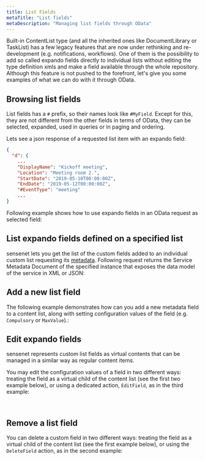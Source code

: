 ```yaml
---
title: List Fields
metaTitle: "List fields"
metaDescription: "Managing list fields through OData"
---
```


Built-in ContentList type (and all the inherited ones like DocumentLibrary or TaskList) has a few legacy features that are now under rethinking and re-development (e.g. notifications, workflows). One of them is the possibility to add so called expando fields directly to individual lists without editing the type definition xmls and make a field available through the whole repository. Although this feature is not pushed to the forefront, let's give you some examples of what we can do with it through OData.

## Browsing list fields

List fields has a `#` prefix, so their names look like `#MyField`. Except for this, they are not different from the other fields in terms of OData, they can be selected, expanded, used in queries or in paging and ordering.

Lets see a json response of a requested list item with an expando field:

```json
{
  "d": {
    ...
    "DisplayName": "Kickoff meeting",
    "Location": "Meeting room 2.",
    "StartDate": "2019-05-10T00:00:00Z",
    "EndDate": "2019-05-12T00:00:00Z",
    "#EventType": "meeting"
    ...
}
```

Following example shows how to use expando fields in an OData request as selected field:

<tab category="content-management" article="list-fields" example="selectByListField" />

## List expando fields defined on a specified list

sensenet lets you get the list of the custom fields added to an individual custom list requesting its [metadata](/api-docs/basic-concepts/metadata). Following request returns the Service Metadata Document of the specified instance that exposes the data model of the service in XML or JSON:

<tab category="content-management" article="list-fields" example="metadata" />

## Add a new list field

The following example demonstrates how can you add a new metadata field to a content list, along with setting configuration values of the field (e.g. `Compulsory` or `MaxValue`).:

<tab category="content-management" article="list-fields" example="addField" />

## Edit expando fields

sensenet represents custom list fields as virtual contents that can be managed in a similar way as regular content items.

You may edit the configuration values of a field in two different ways: treating the field as a virtual child of the content list (see the first two example below), or using a dedicated action, `EditField`, as in the third example:

<tab category="content-management" article="list-fields" example="editFieldVirtualChildPatch" />
&nbsp;
<tab category="content-management" article="list-fields" example="editFieldVirtualChildPut" />
&nbsp;
<tab category="content-management" article="list-fields" example="editFieldWithAction" />

## Remove a list field

You can delete a custom field in two different ways: treating the field as a virtual child of the content list (see the first example below), or using the `DeleteField` action, as in the second example:

<tab category="content-management" article="list-fields" example="removeFieldVirtualChild" />
&nbsp;
<tab category="content-management" article="list-fields" example="removeFieldAction" />

